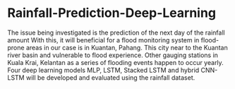 # Rainfall-Prediction-Deep-Learning
The issue being investigated is the prediction of the next day of the rainfall amount
With this, it will beneficial for a flood monitoring system in flood-prone areas in our case is in Kuantan, Pahang. 
This city near to the Kuantan river basin and vulnerable to flood experience. 
Other gauging stations in Kuala Krai, Kelantan as a series of flooding events happen to occur yearly. 
Four deep learning models MLP, LSTM, Stacked LSTM and hybrid CNN-LSTM will be developed and evaluated using the rainfall dataset.
